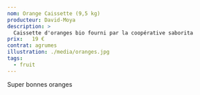 ```yaml
---
nom: Orange Caissette (9,5 kg)
producteur: David-Moya
description: >
  Caissette d'oranges bio fourni par la coopérative saborita
prix:   19 €
contrat: agrumes
illustration: ./media/oranges.jpg
tags: 
  - fruit
---
```


Super bonnes oranges